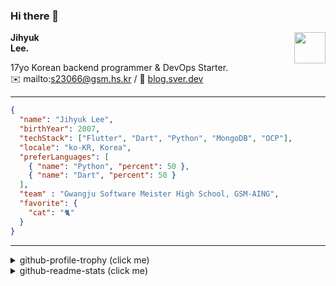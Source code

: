 ### Hi there 👋
<img src="https://github.githubassets.com/images/mona-loading-default.gif" width="50px" align="right">
</a>

**Jihyuk\
Lee.**

17yo Korean backend programmer & DevOps Starter.\
✉️ mailto:s23066@gsm.hs.kr
/ 
🔗 [blog.sver.dev](https://blog.sver.dev)

---

```json
{
  "name": "Jihyuk Lee",
  "birthYear": 2007,
  "techStack": ["Flutter", "Dart", "Python", "MongoDB", "OCP"],
  "locale": "ko-KR, Korea",
  "preferLanguages": [
    { "name": "Python", "percent": 50 },
    { "name": "Dart", "percent": 50 }
  ],
  "team" : "Gwangju Software Meister High School, GSM-AING",
  "favorite": {
    "cat": "🐈"
  }
}
```
---
<details>
  <summary>github-profile-trophy (click me)</summary>
  
![](https://github-profile-trophy.vercel.app/?username=withJihyuk&row=1&column=8&theme=nord)
  
</details>
<details>
  <summary>github-readme-stats (click me)</summary>
  
<!--START_SECTION:waka-->
![Code Time](http://img.shields.io/badge/Code%20Time-489%20hrs%2040%20mins-blue)

![Lines of code](https://img.shields.io/badge/%EC%A0%80%EB%8A%94%20%EC%97%AC%ED%83%9C%EA%B9%8C%EC%A7%80%20-392.1%20thousand%20%EC%A4%84%EC%9D%98%20%EC%BD%94%EB%93%9C%EB%A5%BC%20%EC%9E%91%EC%84%B1%ED%96%88%EC%96%B4%EC%9A%94.-blue)

**저는 저녁형 인간이에요. 🦉** 

```text
🌞 아침                     118 commits         ███░░░░░░░░░░░░░░░░░░░░░░   11.12 % 
🌆 낮　                     338 commits         ████████░░░░░░░░░░░░░░░░░   31.86 % 
🌃 저녁                     441 commits         ██████████░░░░░░░░░░░░░░░   41.56 % 
🌙 밤　                     164 commits         ████░░░░░░░░░░░░░░░░░░░░░   15.46 % 
```


📊 **저는 이번주를 이렇게 시간을 보냈어요.** 

```text
🕑︎ Timezone: Asia/Seoul

💬 프로그래밍 언어들: 
Dart                     9 hrs 12 mins       ██████████████████████░░░   86.96 % 
Python                   39 mins             ██░░░░░░░░░░░░░░░░░░░░░░░   06.29 % 
Prisma                   15 mins             █░░░░░░░░░░░░░░░░░░░░░░░░   02.36 % 
YAML                     10 mins             ░░░░░░░░░░░░░░░░░░░░░░░░░   01.67 % 
Markdown                 9 mins              ░░░░░░░░░░░░░░░░░░░░░░░░░   01.48 % 

🔥 에디터들: 
VS Code                  10 hrs 35 mins      █████████████████████████   100.00 % 

💻 운영 체제들: 
Mac                      10 hrs 35 mins      █████████████████████████   100.00 % 
```


 Last Updated on 02/09/2024 18:44:19 UTC
<!--END_SECTION:waka-->

</details>

</div>

